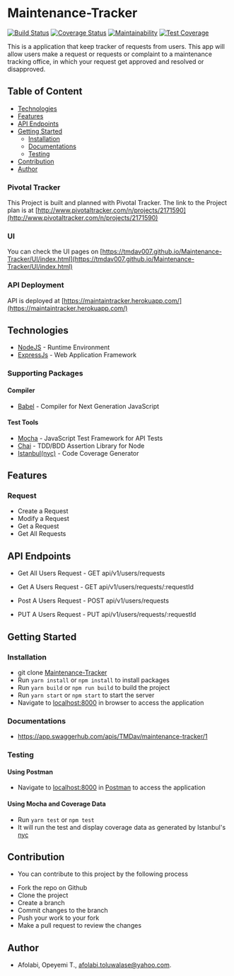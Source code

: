 # Maintenance-Tracker

[![Build Status](https://travis-ci.org/TMDav007/Maintenance-Tracker.svg?branch=develop)](https://travis-ci.org/TMDav007/Maintenance-Tracker)
[![Coverage Status](https://coveralls.io/repos/github/TMDav007/Maintenance-Tracker/badge.svg?branch=develop)](https://coveralls.io/github/TMDav007/Maintenance-Tracker?branch=develop)
[![Maintainability](https://api.codeclimate.com/v1/badges/abd7ab4951ad13d436d6/maintainability)](https://codeclimate.com/github/TMDav007/Maintenance-Tracker/maintainability)
[![Test Coverage](https://api.codeclimate.com/v1/badges/abd7ab4951ad13d436d6/test_coverage)](https://codeclimate.com/github/TMDav007/Maintenance-Tracker/test_coverage)

This is a application that keep tracker of requests from users. This app will allow users make a request or requests or complaint to a maintenance tracking office, in which your request get approved and resolved or disapproved.

## Table of Content
* [Technologies](#technologies)
* [Features](#features)
* [API Endpoints](#api-endpoints)
* [Getting Started](#getting-started)
   * [Installation](#installation)
   * [Documentations](#documentations)
   * [Testing](#testing) 
* [Contribution](#contribution)
* [Author](#author)


### Pivotal Tracker
This Project is built and planned with Pivotal Tracker.
The link to the Project plan is at [http://www.pivotaltracker.com/n/projects/2171590](http://www.pivotaltracker.com/n/projects/2171590)

### UI
You can check the UI pages on [https://tmdav007.github.io/Maintenance-Tracker/UI/index.html](https://tmdav007.github.io/Maintenance-Tracker/UI/index.html)

### API Deployment
API is deployed at [https://maintaintracker.herokuapp.com/](https://maintaintracker.herokuapp.com/)


## Technologies

* [NodeJS](https://nodejs.org/) - Runtime Environment
* [ExpressJs](https://expressjs.com/) - Web Application Framework

### Supporting Packages

#### Compiler

* [Babel](https://eslint.org/) - Compiler for Next Generation JavaScript

#### Test Tools

* [Mocha](https://mochajs.org/) - JavaScript Test Framework for API Tests
* [Chai](http://chaijs.com/) - TDD/BDD Assertion Library for Node
* [Istanbul(nyc)](https://istanbul.js.org/) - Code Coverage Generator

## Features

### Request
* Create a Request
* Modify a Request
* Get a Request
* Get All Requests

## API Endpoints

* Get All Users Request - GET api/v1/users/requests 

* Get A Users Request - GET api/v1/users/requests/:requestId

* Post A Users Request - POST api/v1/users/requests

* PUT A Users Request - PUT api/v1/users/requests/:requestId


## Getting Started

### Installation

* git clone
  [Maintenance-Tracker](https://github.com/TMDav007/Maintenance-Tracker.git)
* Run `yarn install` or `npm install` to install packages
* Run `yarn build` or `npm run build` to build the project
* Run `yarn start` or `npm start` to start the server
* Navigate to [localhost:8000](http://localhost:8000/) in browser to access the
  application
  
 
### Documentations
- https://app.swaggerhub.com/apis/TMDav/maintenance-tracker/1

### Testing

#### Using Postman

* Navigate to [localhost:8000](http://localhost:8000/) in
  [Postman](https://getpostman.com/) to access the application

#### Using Mocha and Coverage Data
* Run `yarn test` or `npm test`
* It will run the test and display coverage data as generated by
  Istanbul's [nyc](https://github.com/istanbuljs/nyc)
  
## Contribution
* You can contribute to this project by the following process
- Fork the repo on Github
- Clone the project
- Create a branch
- Commit changes to the branch
- Push your work to your fork
- Make a pull request to review the changes

## Author
 - Afolabi, Opeyemi T., afolabi.toluwalase@yahoo.com.
